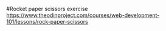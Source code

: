 #Rocket paper scissors exercise
https://www.theodinproject.com/courses/web-development-101/lessons/rock-paper-scissors

